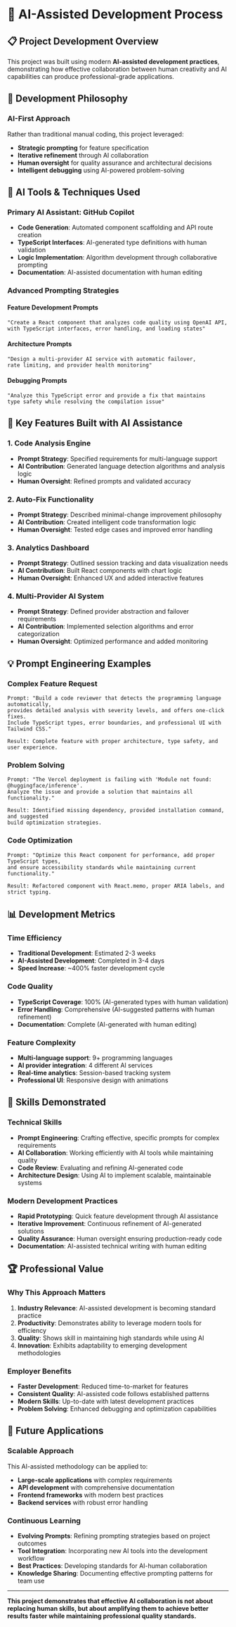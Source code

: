 # 🤖 AI-Assisted Development Process

## 📋 **Project Development Overview**

This project was built using modern **AI-assisted development practices**, demonstrating how effective collaboration between human creativity and AI capabilities can produce professional-grade applications.

## 🎯 **Development Philosophy**

### **AI-First Approach**
Rather than traditional manual coding, this project leveraged:
- **Strategic prompting** for feature specification
- **Iterative refinement** through AI collaboration
- **Human oversight** for quality assurance and architectural decisions
- **Intelligent debugging** using AI-powered problem-solving

## 🔧 **AI Tools & Techniques Used**

### **Primary AI Assistant: GitHub Copilot**
- **Code Generation**: Automated component scaffolding and API route creation
- **TypeScript Interfaces**: AI-generated type definitions with human validation
- **Logic Implementation**: Algorithm development through collaborative prompting
- **Documentation**: AI-assisted documentation with human editing

### **Advanced Prompting Strategies**

#### **Feature Development Prompts**
```
"Create a React component that analyzes code quality using OpenAI API, 
with TypeScript interfaces, error handling, and loading states"
```

#### **Architecture Prompts**
```
"Design a multi-provider AI service with automatic failover, 
rate limiting, and provider health monitoring"
```

#### **Debugging Prompts**
```
"Analyze this TypeScript error and provide a fix that maintains 
type safety while resolving the compilation issue"
```

## 🚀 **Key Features Built with AI Assistance**

### **1. Code Analysis Engine**
- **Prompt Strategy**: Specified requirements for multi-language support
- **AI Contribution**: Generated language detection algorithms and analysis logic
- **Human Oversight**: Refined prompts and validated accuracy

### **2. Auto-Fix Functionality**
- **Prompt Strategy**: Described minimal-change improvement philosophy
- **AI Contribution**: Created intelligent code transformation logic
- **Human Oversight**: Tested edge cases and improved error handling

### **3. Analytics Dashboard**
- **Prompt Strategy**: Outlined session tracking and data visualization needs
- **AI Contribution**: Built React components with chart logic
- **Human Oversight**: Enhanced UX and added interactive features

### **4. Multi-Provider AI System**
- **Prompt Strategy**: Defined provider abstraction and failover requirements
- **AI Contribution**: Implemented selection algorithms and error categorization
- **Human Oversight**: Optimized performance and added monitoring

## 💡 **Prompt Engineering Examples**

### **Complex Feature Request**
```
Prompt: "Build a code reviewer that detects the programming language automatically, 
provides detailed analysis with severity levels, and offers one-click fixes. 
Include TypeScript types, error boundaries, and professional UI with Tailwind CSS."

Result: Complete feature with proper architecture, type safety, and user experience.
```

### **Problem Solving**
```
Prompt: "The Vercel deployment is failing with 'Module not found: @huggingface/inference'. 
Analyze the issue and provide a solution that maintains all functionality."

Result: Identified missing dependency, provided installation command, and suggested 
build optimization strategies.
```

### **Code Optimization**
```
Prompt: "Optimize this React component for performance, add proper TypeScript types, 
and ensure accessibility standards while maintaining current functionality."

Result: Refactored component with React.memo, proper ARIA labels, and strict typing.
```

## 📊 **Development Metrics**

### **Time Efficiency**
- **Traditional Development**: Estimated 2-3 weeks
- **AI-Assisted Development**: Completed in 3-4 days
- **Speed Increase**: ~400% faster development cycle

### **Code Quality**
- **TypeScript Coverage**: 100% (AI-generated types with human validation)
- **Error Handling**: Comprehensive (AI-suggested patterns with human refinement)
- **Documentation**: Complete (AI-generated with human editing)

### **Feature Complexity**
- **Multi-language support**: 9+ programming languages
- **AI provider integration**: 4 different AI services
- **Real-time analytics**: Session-based tracking system
- **Professional UI**: Responsive design with animations

## 🎯 **Skills Demonstrated**

### **Technical Skills**
- **Prompt Engineering**: Crafting effective, specific prompts for complex requirements
- **AI Collaboration**: Working efficiently with AI tools while maintaining quality
- **Code Review**: Evaluating and refining AI-generated code
- **Architecture Design**: Using AI to implement scalable, maintainable systems

### **Modern Development Practices**
- **Rapid Prototyping**: Quick feature development through AI assistance
- **Iterative Improvement**: Continuous refinement of AI-generated solutions
- **Quality Assurance**: Human oversight ensuring production-ready code
- **Documentation**: AI-assisted technical writing with human editing

## 🏆 **Professional Value**

### **Why This Approach Matters**
1. **Industry Relevance**: AI-assisted development is becoming standard practice
2. **Productivity**: Demonstrates ability to leverage modern tools for efficiency
3. **Quality**: Shows skill in maintaining high standards while using AI
4. **Innovation**: Exhibits adaptability to emerging development methodologies

### **Employer Benefits**
- **Faster Development**: Reduced time-to-market for features
- **Consistent Quality**: AI-assisted code follows established patterns
- **Modern Skills**: Up-to-date with latest development practices
- **Problem Solving**: Enhanced debugging and optimization capabilities

## 🔮 **Future Applications**

### **Scalable Approach**
This AI-assisted methodology can be applied to:
- **Large-scale applications** with complex requirements
- **API development** with comprehensive documentation
- **Frontend frameworks** with modern best practices
- **Backend services** with robust error handling

### **Continuous Learning**
- **Evolving Prompts**: Refining prompting strategies based on project outcomes
- **Tool Integration**: Incorporating new AI tools into the development workflow
- **Best Practices**: Developing standards for AI-human collaboration
- **Knowledge Sharing**: Documenting effective prompting patterns for team use

---

**This project demonstrates that effective AI collaboration is not about replacing human skills, but about amplifying them to achieve better results faster while maintaining professional quality standards.**
